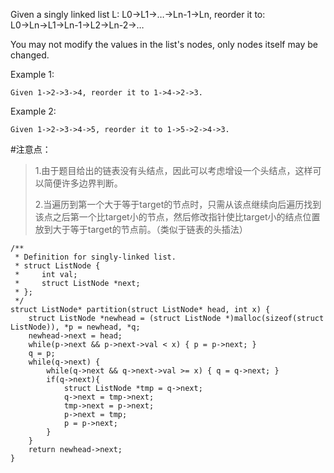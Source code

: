Given a singly linked list L: L0→L1→…→Ln-1→Ln,
reorder it to: L0→Ln→L1→Ln-1→L2→Ln-2→…

You may not modify the values in the list's nodes, only nodes itself may be changed.

Example 1:
	
	Given 1->2->3->4, reorder it to 1->4->2->3.

Example 2:
	
	Given 1->2->3->4->5, reorder it to 1->5->2->4->3.

#注意点：
>1.由于题目给出的链表没有头结点，因此可以考虑增设一个头结点，这样可以简便许多边界判断。
>
>2.当遍历到第一个大于等于target的节点时，只需从该点继续向后遍历找到该点之后第一个比target小的节点，然后修改指针使比target小的结点位置放到大于等于target的节点前。（类似于链表的头插法）

	/**
	 * Definition for singly-linked list.
	 * struct ListNode {
	 *     int val;
	 *     struct ListNode *next;
	 * };
	 */
	struct ListNode* partition(struct ListNode* head, int x) {
	    struct ListNode *newhead = (struct ListNode *)malloc(sizeof(struct ListNode)), *p = newhead, *q;
	    newhead->next = head;
	    while(p->next && p->next->val < x) { p = p->next; }
	    q = p;
	    while(q->next) {
	        while(q->next && q->next->val >= x) { q = q->next; }
	        if(q->next){
	            struct ListNode *tmp = q->next;
	            q->next = tmp->next;
	            tmp->next = p->next;
	            p->next = tmp;
	            p = p->next;
	        }
	    }
	    return newhead->next;
	}

